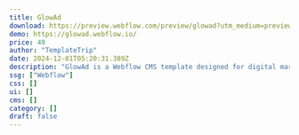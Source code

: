 ```yaml
---
title: GlowAd
download: https://preview.webflow.com/preview/glowad?utm_medium=preview_link&utm_source=designer&utm_content=glowad&preview=e36692f4fd95cf8460b8e385555ccd90&locale=en&workflow=preview
demo: https://glowad.webflow.io/
price: 49
author: "TemplateTrip"
date: 2024-12-01T05:20:31.389Z
description: "GlowAd is a Webflow CMS template designed for digital marketing agencies, featuring a modern dark layout, and 20+ customizable components. Its fully responsive design and easy customization tools make it ideal for showcasing services."
ssg: ["Webflow"]
css: []
ui: []
cms: []
category: []
draft: false
---
```

